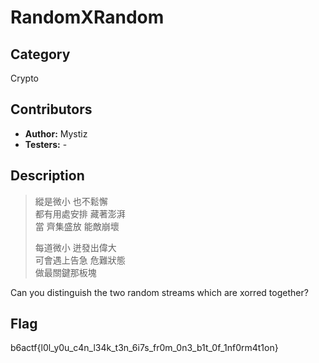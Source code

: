 # RandomXRandom

## Category

Crypto

## Contributors

-   **Author:** Mystiz
-   **Testers:** -

## Description

> 縱是微小 也不鬆懈  
> 都有用處安排 藏著澎湃  
> 當 齊集盛放 能敵崩壞  
>   
> 每道微小 迸發出偉大  
> 可會遇上告急 危難狀態  
> 做最關鍵那板塊  

Can you distinguish the two random streams which are xorred together?

## Flag

b6actf{l0l_y0u_c4n_l34k_t3n_6i7s_fr0m_0n3_b1t_0f_1nf0rm4t1on}